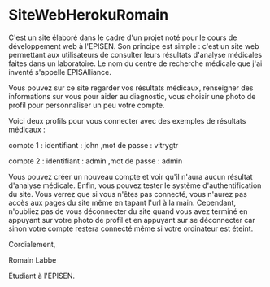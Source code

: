 # SiteWebHerokuRomain

C'est un site élaboré dans le cadre d'un projet noté pour le cours de développement web à l'EPISEN.
Son principe est simple : c'est un site web permettant aux utilisateurs de consulter leurs résultats d'analyse médicales faites dans un laboratoire.
Le nom du centre de recherche médicale que j'ai inventé s'appelle EPISAlliance.

Vous pouvez sur ce site regarder vos résultats médicaux, renseigner des informations sur vous pour aider au diagnostic, vous choisir une photo de profil pour personnaliser un peu votre compte.

Voici deux profils pour vous connecter avec des exemples de résultats médicaux :

compte 1 : identifiant : john   ,mot de passe : vitrygtr

compte 2 : identifiant : admin  ,mot de passe : admin

Vous pouvez créer un nouveau compte et voir qu'il n'aura aucun résultat d'analyse médicale.
Enfin, vous pouvez tester le système d'authentification du site. Vous verrez que si vous n'êtes pas connecté, vous n'aurez pas accès aux pages du site même en tapant l'url à la main. Cependant, n'oubliez pas de vous déconnecter du site quand vous avez terminé en appuyant sur votre photo de profil et en appuyant sur se déconnecter car sinon votre compte restera connecté même si votre ordinateur est éteint.

Cordialement,

Romain Labbe

Étudiant à l'EPISEN.
